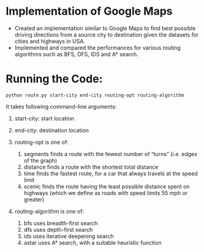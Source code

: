 # Implementation of Google Maps

- Created an implementation similar to Google Maps to find best possible driving directions from a source city to destination given the datasets for cities and highways in USA.
- Implemented and compared the performances for various routing algorithms such as BFS, DFS, IDS and A* search.

# Running the Code:
  `python route.py start-city end-city routing-opt routing-algorithm`
  
It takes following command-line arguments:
  1. start-city: start location
  2. end-city: destination location
  3. routing-opt is one of:
      1. segments finds a route with the fewest number of “turns” (i.e. edges of the graph)
      2. distance finds a route with the shortest total distance
      3. time finds the fastest route, for a car that always travels at the speed limit
      4. scenic finds the route having the least possible distance spent on highways (which we define as roads with speed limits 55 mph or greater)

  4. routing-algorithm is one of:
      1. bfs uses breadth-first search
      2. dfs uses depth-first search
      3. ids uses iterative deepening search
      4. astar uses A* search, with a suitable heuristic function
